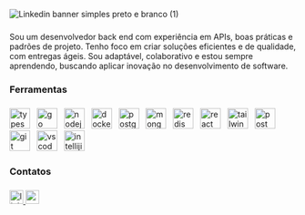 ![Linkedin banner simples preto e branco (1)](https://github.com/user-attachments/assets/1171e13f-bb8c-4f23-b689-f9d6e3048930)

###

<p align="left">Sou um desenvolvedor back end com experiência em APIs, boas práticas e padrões de projeto. Tenho foco em criar soluções eficientes e de qualidade, com entregas ágeis. Sou adaptável, colaborativo e estou sempre aprendendo, buscando aplicar inovação no desenvolvimento de software.</p>

###

<h3 align="left">Ferramentas</h3>

###

<div align="left">
  <img src="https://skillicons.dev/icons?i=ts" height="36" alt="typescript logo"  />
  <img width="4" />
  <img src="https://skillicons.dev/icons?i=go" height="36" alt="go logo"  />
  <img width="4" />
  <img src="https://skillicons.dev/icons?i=nodejs" height="36" alt="nodejs logo"  />
  <img width="4" />
  <img src="https://skillicons.dev/icons?i=docker" height="36" alt="docker logo"  />
  <img width="4" />
  <img src="https://skillicons.dev/icons?i=postgres" height="36" alt="postgresql logo"  />
  <img width="4" />
  <img src="https://skillicons.dev/icons?i=mongodb" height="36" alt="mongodb logo"  />
  <img width="4" />
  <img src="https://skillicons.dev/icons?i=redis" height="36" alt="redis logo"  />
  <img width="4" />
  <img src="https://skillicons.dev/icons?i=react" height="36" alt="react logo"  />
  <img width="4" />
  <img src="https://skillicons.dev/icons?i=tailwind" height="36" alt="tailwindcss logo"  />
  <img width="4" />
  <img src="https://skillicons.dev/icons?i=postman" height="36" alt="postman logo"  />
  <img width="4" />
  <img src="https://skillicons.dev/icons?i=git" height="36" alt="git logo"  />
  <img width="4" />
  <img src="https://skillicons.dev/icons?i=vscode" height="36" alt="vscode logo"  />
  <img width="4" />
  <img src="https://skillicons.dev/icons?i=idea" height="36" alt="intellijidea logo"  />
</div>

###

<h3 align="left">Contatos</h3>

###

<div align="left">
  <a href="https://linkedin.com/in/daniel-moreira-86836a232/" target="_blank">
    <img src="https://img.shields.io/static/v1?message=LinkedIn&logo=linkedin&label=&color=0077B5&logoColor=white&labelColor=&style=for-the-badge" height="24" alt="linkedin logo"  />
  </a>
  <a href="danmoreira.dev@gmail.com" target="_blank">
    <img src="https://img.shields.io/static/v1?message=Gmail&logo=gmail&label=&color=D14836&logoColor=white&labelColor=&style=for-the-badge" height="24" alt="gmail logo"  />
  </a>
</div>

###
